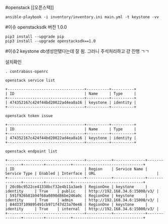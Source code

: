 #openstack 
[[오픈스택]]


```/bin/bash
ansible-playbook -i inventory/inventory.ini main.yml -t keystone -vv
```



#이슈 openstacksdk 버전 1.0.0


```/bin/bash
pip3 install --upgrade pip
pip3 install --upgrade openstacksdk==1.0
```

#이슈2 keystone db생성안됐다는데 잘 됨. 그러니 주석처리하고 걍 진행 ㄱㄱ





설치확인
```/bin/bash
. contrabass-openrc
```



```/bin/bash
openstack service list
```

```/bin/bash
+----------------------------------+----------+----------+
| ID                               | Name     | Type     |
+----------------------------------+----------+----------+
| 474352167c424f44bd20022ad4ea8a16 | keystone | identity |
+----------------------------------+----------+----------+
```

```/bin/bash
openstack token issue
```

```/bin/bash
+----------------------------------+----------+----------+
| ID                               | Name     | Type     |
+----------------------------------+----------+----------+
| 474352167c424f44bd20022ad4ea8a16 | keystone | identity |
+----------------------------------+----------+----------+
```


```/bin/bash
openstack endpoint list
```


```/bin/bash
+----------------------------------+-----------+--------------+--------------+---------+-----------+-------------------------------+
| ID                               | Region    | Service Name | Service Type | Enabled | Interface | URL                           |
+----------------------------------+-----------+--------------+--------------+---------+-----------+-------------------------------+
| 20c0bc9522ce41338bcf32e4b11a3aeb | RegionOne | keystone     | identity     | True    | public    | http://192.168.34.6:15000/v3/ |
| 591f926b81b94f68a0890d86be246a0c | RegionOne | keystone     | identity     | True    | admin     | http://192.168.34.6:15000/v3/ |
| 84d33f109895491cb971f47d23a70e46 | RegionOne | keystone     | identity     | True    | internal  | http://192.168.34.6:15000/v3/ |
+----------------------------------+-----------+--------------+--------------+---------+-----------+-------------------------------+
```











```/bin/bash

```



```/bin/bash

```



```/bin/bash

```



```/bin/bash

```



```/bin/bash

```



```/bin/bash

```



```/bin/bash

```



```/bin/bash

```



```/bin/bash

```


